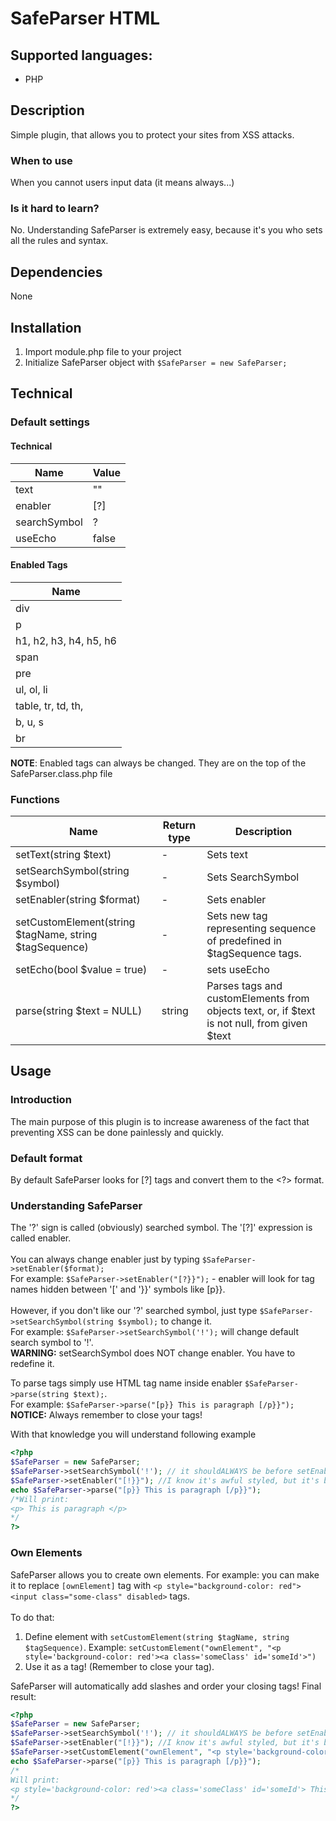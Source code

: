 # SafeParser HTML

## Supported languages:
* PHP

## Description
Simple plugin, that allows you to protect your sites from XSS attacks.

### When to use
When you cannot users input data (it means always...)

### Is it hard to learn?
No. Understanding SafeParser is extremely easy, because it's you who sets all the rules and syntax.


## Dependencies
None

## Installation
1. Import module.php file to your project
2. Initialize SafeParser object with ```$SafeParser = new SafeParser;```

## Technical
### Default settings
#### Technical
|Name|Value|
|-|-|
|text| ""|
|enabler|[?]|
|searchSymbol|?|
|useEcho|false|
#### Enabled Tags

|Name|
|-|
|div|
|p|
|h1, h2, h3, h4, h5, h6|
|span|
|pre|
|ul, ol, li|
|table, tr, td, th,
|b, u, s|
|br|

__NOTE__: Enabled tags can always be changed. They are on the top of the SafeParser.class.php file

### Functions
|Name|Return type|Description|
|-|-|-|
|setText(string $text)|-|Sets text|
|setSearchSymbol(string $symbol)|-|Sets SearchSymbol|
|setEnabler(string $format)|-|Sets enabler|
|setCustomElement(string $tagName, string $tagSequence)| - | Sets new tag representing  sequence of predefined in $tagSequence tags. |
|setEcho(bool $value = true)| - | sets useEcho|
|parse(string $text = NULL)| string| Parses tags and customElements from objects text, or, if $text is not null, from given $text|

## Usage
### Introduction
The main purpose of this plugin is to increase awareness of the fact that preventing XSS can be done painlessly and quickly.
###  Default format
By default SafeParser looks for [?] tags and convert them to the <?> format. <br>
### Understanding SafeParser
The '?' sign is called (obviously) searched symbol. The '[?]' expression is called enabler.<br><br>
You can always change enabler just by typing ```$SafeParser->setEnabler($format);```<br>
 For example: ```$SafeParser->setEnabler("[?}}");``` - enabler will look for tag names hidden between '[' and '}}' symbols like [p}}.<br> <br>
However, if you don't like our '?' searched symbol, just type ```$SafeParser->setSearchSymbol(string $symbol);``` to change it.<br>
 For example: ```$SafeParser->setSearchSymbol('!');``` will change default search symbol to '!'.<br>
__WARNING:__ setSearchSymbol does NOT change enabler. You have to redefine it.

To parse tags simply use HTML tag name inside enabler ```$SafeParser->parse(string $text);```. <br>
For example: ```$SafeParser->parse("[p}} This is paragraph [/p}}");```<br>
__NOTICE:__ Always remember to close your tags!

With that knowledge you will understand following example
```php
<?php
$SafeParser = new SafeParser;
$SafeParser->setSearchSymbol('!'); // it shouldALWAYS be before setEnabler
$SafeParser->setEnabler("[!}}"); //I know it's awful styled, but it's brilliant for example
echo $SafeParser->parse("[p}} This is paragraph [/p}}");
/*Will print:
<p> This is paragraph </p>
*/
?>
```

### Own Elements
SafeParser allows you to create own elements. For example: you can make it to replace ```[ownElement]``` tag with ```<p style="background-color: red"><input class="some-class" disabled>``` tags.<br><br>
To do that:
1. Define element with ```setCustomElement(string $tagName, string $tagSequence)```. Example: ```setCustomElement("ownElement", "<p style='background-color: red'><a class='someClass' id='someId'>")```
2. Use it as a tag! (Remember to close your tag).

SafeParser will automatically add slashes and order your closing tags!
Final result:
```PHP
<?php
$SafeParser = new SafeParser;
$SafeParser->setSearchSymbol('!'); // it shouldALWAYS be before setEnabler
$SafeParser->setEnabler("[!}}"); //I know it's awful styled, but it's brilliant for example
$SafeParser->setCustomElement("ownElement", "<p style='background-color: red'><a class='someClass' id='someId'>");
echo $SafeParser->parse("[p}} This is paragraph [/p}}");
/*
Will print:
<p style='background-color: red'><a class='someClass' id='someId'> This is my own element </a></p>
*/
?>
```
